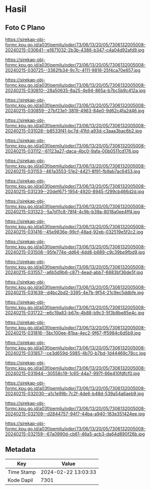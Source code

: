 # Hasil

## Foto C Plano

https://sirekap-obj-formc.kpu.go.id/a03f/pemilu/pdpr/73/06/13/20/05/7306132005008-20240215-030641--e1871032-2b3b-4386-b347-c4a04d92afd9.jpg

https://sirekap-obj-formc.kpu.go.id/a03f/pemilu/pdpr/73/06/13/20/05/7306132005008-20240215-030725--3362fb34-9c7c-4111-9816-25f4ca70e657.jpg

https://sirekap-obj-formc.kpu.go.id/a03f/pemilu/pdpr/73/06/13/20/05/7306132005008-20240215-030810--28a50635-8a25-4e94-865a-b7bc5b9c412a.jpg

https://sirekap-obj-formc.kpu.go.id/a03f/pemilu/pdpr/73/06/13/20/05/7306132005008-20240215-030859--27bf23e1-3819-4963-84e0-9d62c4fa2d46.jpg

https://sirekap-obj-formc.kpu.go.id/a03f/pemilu/pdpr/73/06/13/20/05/7306132005008-20240215-031028--b8533f41-bc7d-41fd-a93d-c3aaa3bac6b2.jpg

https://sirekap-obj-formc.kpu.go.id/a03f/pemilu/pdpr/73/06/13/20/05/7306132005008-20240215-031112--61123a27-daca-4bc0-9afa-00b0511cd176.jpg

https://sirekap-obj-formc.kpu.go.id/a03f/pemilu/pdpr/73/06/13/20/05/7306132005008-20240215-031153--461a3553-51e2-4421-8f91-fb9ab7ac6453.jpg

https://sirekap-obj-formc.kpu.go.id/a03f/pemilu/pdpr/73/06/13/20/05/7306132005008-20240215-031239--20def671-1954-4920-8945-f299cb466d2d.jpg

https://sirekap-obj-formc.kpu.go.id/a03f/pemilu/pdpr/73/06/13/20/05/7306132005008-20240215-031323--5a7d11c8-78f4-4c9b-b39a-8018a0ee4ff4.jpg

https://sirekap-obj-formc.kpu.go.id/a03f/pemilu/pdpr/73/06/13/20/05/7306132005008-20240215-031416--45e9836e-99cf-48ad-92eb-032519e5f2c2.jpg

https://sirekap-obj-formc.kpu.go.id/a03f/pemilu/pdpr/73/06/13/20/05/7306132005008-20240215-031508--95fe774e-dd64-4dd8-b689-c9c39be9fbd9.jpg

https://sirekap-obj-formc.kpu.go.id/a03f/pemilu/pdpr/73/06/13/20/05/7306132005008-20240215-031557--a6b5d9b6-c871-4ead-abb7-6883bf36de5f.jpg

https://sirekap-obj-formc.kpu.go.id/a03f/pemilu/pdpr/73/06/13/20/05/7306132005008-20240215-031639--d4bc2bd2-3395-4e7b-9f54-21c9ec5ddbfe.jpg

https://sirekap-obj-formc.kpu.go.id/a03f/pemilu/pdpr/73/06/13/20/05/7306132005008-20240215-031722--e6c19a83-b67e-4b88-b9c3-5f3b8be85e4c.jpg

https://sirekap-obj-formc.kpu.go.id/a03f/pemilu/pdpr/73/06/13/20/05/7306132005008-20240215-031816--5bc100ee-81ba-4ec2-9f67-ff5984c6d5b9.jpg

https://sirekap-obj-formc.kpu.go.id/a03f/pemilu/pdpr/73/06/13/20/05/7306132005008-20240215-031857--ce3d659d-5985-4b70-b7bd-1d44469c78cc.jpg

https://sirekap-obj-formc.kpu.go.id/a03f/pemilu/pdpr/73/06/13/20/05/7306132005008-20240215-031944--30558c19-1c65-44a7-997f-66e410fdfcf0.jpg

https://sirekap-obj-formc.kpu.go.id/a03f/pemilu/pdpr/73/06/13/20/05/7306132005008-20240215-032030--a1c1e99b-7c2f-4de6-b48d-539a54a6aeb9.jpg

https://sirekap-obj-formc.kpu.go.id/a03f/pemilu/pdpr/73/06/13/20/05/7306132005008-20240215-032109--d2844757-94f7-44ba-a940-183e351424ee.jpg

https://sirekap-obj-formc.kpu.go.id/a03f/pemilu/pdpr/73/06/13/20/05/7306132005008-20240215-032159--67a0990d-cb61-46a5-acb3-da64d890f26b.jpg


## Metadata

| Key        | Value               |
| ---------- | ------------------- |
| Time Stamp | 2024-02-22 13:03:33 |
| Kode Dapil | 7301                |



